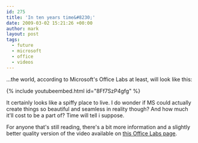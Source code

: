 ```yaml
---
id: 275
title: 'In ten years time&#8230;'
date: 2009-03-02 15:21:26 +00:00
author: mark
layout: post
tags:
  - future
  - microsoft
  - office
  - videos
---
```

&#8230;the world, according to Microsoft's Office Labs at least, will look like this:

{% include youtubeembed.html id="8Ff7SzP4gfg" %}

It certainly looks like a spiffy place to live. I do wonder if MS could actually create things so beautiful and seamless in reality though? And how much it'll cost to be a part of? Time will tell i suppose.

For anyone that's still reading, there's a bit more information and a slightly better quality version of the video available on [this Office Labs page](http://www.officelabs.com/projects/futurevisionmontage/Pages/default.aspx).
